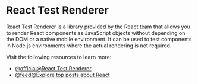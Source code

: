# React Test Renderer

React Test Renderer is a library provided by the React team that allows you to render React components as JavaScript objects without depending on the DOM or a native mobile environment. It can be used to test components in Node.js environments where the actual rendering is not required.

Visit the following resources to learn more:

- [@official@React Test Renderer](https://jestjs.io/docs/tutorial-react)
- [@feed@Explore top posts about React](https://app.daily.dev/tags/react?ref=roadmapsh)
